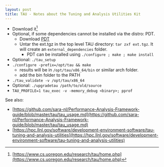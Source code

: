 ```yaml
---
layout: post
title: TAU - Notes about the Tuning and Analysis Utilities Kit 
---
```


- Download it[^1]
- Optional, if some dependencies cannot be installed via the distro: PDT. 
  - Download [PDT](http://tau.uoregon.edu/pdt.tgz)
  - Untar the ext.tgz in the top level TAU directory: ```tar zxf ext.tgz```. It will create an ```external_dependencies``` folder.
    - PDT can be installed using ```./configure ; make ; make install```
- Optional: ```./tau_setup```
- ```./configure -prefix=/opt/tau && make```
  - results will be in ```/opt/tau/x86_64/bin``` or similar arch folder.
  - add the bin folder to the PATH
- ```./tau_validate -v /opt/tau/x86_64```
- Optional: ```./upgradetau /path/to/old/source```
- ```TAU_PROFILE=1 tau_exec -v -memory_debug <binary>; pprof```

See also:
- [https://github.com/sara-nl/Performance-Analysis-Framework-guide/blob/master/tau/tau_usage.md](https://github.com/sara-nl/Performance-Analysis-Framework-guide/blob/master/tau/tau_usage.md)
- [https://hpc.llnl.gov/software/development-environment-software/tau-tuning-and-analysis-utilities](https://hpc.llnl.gov/software/development-environment-software/tau-tuning-and-analysis-utilities)


[^1]: [https://www.cs.uoregon.edu/research/tau/home.php](https://www.cs.uoregon.edu/research/tau/home.php)
